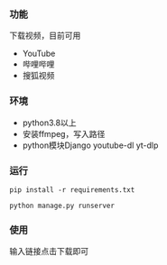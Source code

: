 ### 功能

下载视频，目前可用
* YouTube
* 哔哩哔哩
* 搜狐视频

### 环境

* python3.8以上
* 安装ffmpeg，写入路径
* python模块Django  youtube-dl  yt-dlp

### 运行

```
pip install -r requirements.txt
```

```
python manage.py runserver
```

### 使用

输入链接点击下载即可
